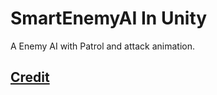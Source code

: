 # SmartEnemyAI In Unity
A Enemy AI with Patrol and attack animation.

## [Credit](https://www.youtube.com/watch?v=UjkSFoLxesw)
